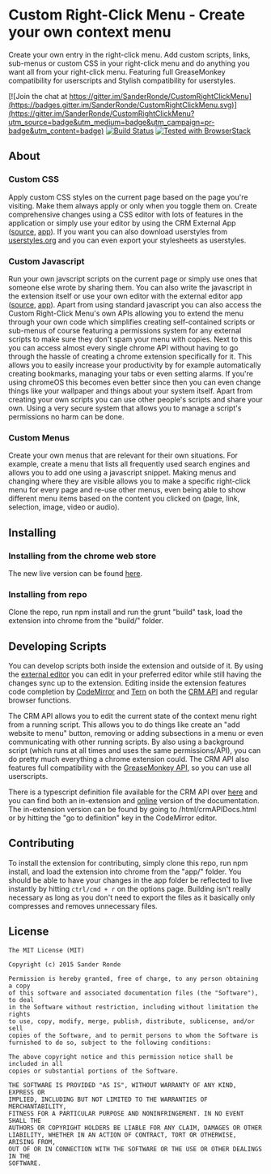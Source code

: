 # Custom Right-Click Menu - Create your own context menu

Create your own entry in the right-click menu. Add custom scripts, links, sub-menus or custom CSS in your right-click menu and
do anything you want all from your right-click menu. Featuring full GreaseMonkey compatibility for userscripts and Stylish compatibility for userstyles.

[![Join the chat at https://gitter.im/SanderRonde/CustomRightClickMenu](https://badges.gitter.im/SanderRonde/CustomRightClickMenu.svg)](https://gitter.im/SanderRonde/CustomRightClickMenu?utm_source=badge&utm_medium=badge&utm_campaign=pr-badge&utm_content=badge)
[![Build Status](https://travis-ci.org/SanderRonde/CustomRightClickMenu.svg?branch=master)](https://travis-ci.org/SanderRonde/CustomRightClickMenu)
[![Tested with BrowserStack](http://i.imgur.com/3Mi2Fja.png)](https://www.browserstack.com/)

## About

### Custom CSS

Apply custom CSS styles on the current page based on the page you're visiting. Make them always apply or only when you toggle them on.
Create comprehensive changes using a CSS editor with lots of features in the application or simply use your editor by using the
CRM External App ([source](https://github.com/SanderRonde/CRM-External-Editor-App), [app](https://chrome.google.com/webstore/detail/crm-external-editor-app/hkjjmhkhhlmkflpihbikfpcojeofbjgn)).
If you want you can also download userstyles from [userstyles.org](https://userstyles.org/) and you can even export your stylesheets
as userstyles.

### Custom Javascript

Run your own javscript scripts on the current page or simply use ones that someone else wrote by sharing them. You can also write
the javascript in the extension itself or use your own editor with the external editor app ([source](https://github.com/SanderRonde/CRM-External-Editor-App), [app](https://chrome.google.com/webstore/detail/crm-external-editor-app/hkjjmhkhhlmkflpihbikfpcojeofbjgn)).
Apart from using standard javascript you can also access the Custom Right-Click Menu's own APIs allowing you to extend the menu
through your own code which simplifies creating self-contained scripts or sub-menus of course featuring a permissions system for any
external scripts to make sure they don't spam your menu with copies. Next to this you can access almost every single chrome API
without having to go through the hassle of creating a chrome extension specifically for it. This allows you to easily increase your
productivity by for example automatically creating bookmarks, managing your tabs or even setting alarms. If you're using chromeOS
this becomes even better since then you can even change things like your wallpaper and things about your system itself.
Apart from creating your own scripts you can use other people's scripts and share your own. Using a very secure system
that allows you to manage a script's permissions no harm can be done.

### Custom Menus

Create your own menus that are relevant for their own situations. For example, create a menu that lists all frequently used search
engines and allows you to add one using a javascript snippet. Making menus and changing where they are visible allows you to make
a specific right-click menu for every page and re-use other menus, even being able to show different menu items based on the content
you clicked on (page, link, selection, image, video or audio).

## Installing

### Installing from the chrome web store

The new live version can be found [here](https://chrome.google.com/webstore/detail/custom-right-click-menu/onnbmgmepodkilcbdodhfepllfmafmlj).

### Installing from repo

Clone the repo, run npm install and run the grunt "build" task, load the extension into chrome from the "build/" folder.

## Developing Scripts

You can develop scripts both inside the extension and outside of it. By using the [external editor](https://chrome.google.com/webstore/detail/crm-external-editor-app/hkjjmhkhhlmkflpihbikfpcojeofbjgn) you can edit in your preferred editor while still having the changes sync up to the extension. Editing inside the extension features code completion by [CodeMirror](https://codemirror.net/) and [Tern](http://ternjs.net/) on both the [CRM API](http://sanderronde.github.io/CustomRightClickMenu/) and regular browser functions.

The CRM API allows you to edit the current state of the context menu right from a running script. This allows you to do things like create an "add website to menu" button, removing or adding subsections in a menu or even communicating with other running scripts. By also using a background script (which runs at all times and uses the same permissions/API), you can do pretty much everything a chrome extension could. The CRM API also features full compatibility with the [GreaseMonkey API](https://wiki.greasespot.net/Greasemonkey_Manual:API), so you can use all userscripts.

There is a typescript definition file available for the CRM API over [here](https://github.com/SanderRonde/CustomRightClickMenu/tree/master/Custom%20Right-Click%20Menu/app/js/crmapi.ts) and you can find both an in-extension and [online](sanderronde.github.io/CustomRightClickMenu/) version of the documentation. The in-extension version can be found by going to /html/crmAPIDocs.html or by hitting the "go to definition" key in the CodeMirror editor.

## Contributing

To install the extension for contributing, simply clone this repo, run npm install, and load the extension into chrome from the "app/" folder. You should be able to have your changes in the app folder be reflected to live instantly by hitting `ctrl/cmd + r` on the options page. Building isn't really necessary as long as you don't need to export the files as it basically only compresses and removes unnecessary files.

## License

```text
The MIT License (MIT)

Copyright (c) 2015 Sander Ronde

Permission is hereby granted, free of charge, to any person obtaining a copy
of this software and associated documentation files (the "Software"), to deal
in the Software without restriction, including without limitation the rights
to use, copy, modify, merge, publish, distribute, sublicense, and/or sell
copies of the Software, and to permit persons to whom the Software is
furnished to do so, subject to the following conditions:

The above copyright notice and this permission notice shall be included in all
copies or substantial portions of the Software.

THE SOFTWARE IS PROVIDED "AS IS", WITHOUT WARRANTY OF ANY KIND, EXPRESS OR
IMPLIED, INCLUDING BUT NOT LIMITED TO THE WARRANTIES OF MERCHANTABILITY,
FITNESS FOR A PARTICULAR PURPOSE AND NONINFRINGEMENT. IN NO EVENT SHALL THE
AUTHORS OR COPYRIGHT HOLDERS BE LIABLE FOR ANY CLAIM, DAMAGES OR OTHER
LIABILITY, WHETHER IN AN ACTION OF CONTRACT, TORT OR OTHERWISE, ARISING FROM,
OUT OF OR IN CONNECTION WITH THE SOFTWARE OR THE USE OR OTHER DEALINGS IN THE
SOFTWARE.
```
